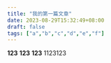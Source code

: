 ```yaml
---
title: "我的第一篇文章"
date: 2023-08-29T15:32:49+08:00
draft: false
tags: ["a","b","c","d","e","f"]
---
```

**123**
**123**
**123**
1123123